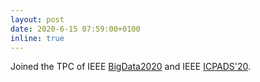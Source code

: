 ```yaml
---
layout: post
date: 2020-6-15 07:59:00+0100
inline: true
---
```


Joined the TPC of IEEE [BigData2020](http://bigdataieee.org/BigData2020/index.html) and IEEE [ICPADS'20](https://icpads2020.comp.polyu.edu.hk/index.html).